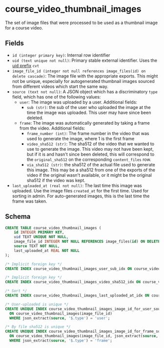# course_video_thumbnail_images

The set of image files that were processed to be used as a thumbnail image
for a course video.

## Fields

- `id (integer primary key)`: Internal row identifier
- `uid (text unique not null)`: Primary stable external identifier. Uses the
  [uid prefix](../uid_prefixes.md) `cvt`
- `image_file_id (integer not null references image_files(id) on delete cascade)`: The image
  file with the appropriate exports. This might not be unique, especially for autogenerated
  thumbnail images sourced from different videos which start the same way.
- `source (text not null)`: A JSON object which has a discriminatory `type` field,
  which has one of the following values:
  - `user`: The image was uploaded by a user. Additional fields:
    - `sub (str)`: the sub of the user who uploaded the image at the time the
      image was uploaded. This user may have since been deleted.
  - `frame`: The image was automatically generated by taking a frame from the video.
    Additional fields:
    - `frame_number (int)`: The frame number in the video that was used to generate
      the image, where 1 is the first frame
    - `video_sha512 (str)`: The sha512 of the video that we wanted to use to generate the
      image. This video may not have been kept, but if it is and hasn't since
      been deleted, this will correspond to the `original_sha512` on the
      corresponding `content_files` row.
    - `via_sha512 (str)`: the sha512 of the actual file used to generate this image.
      This may be a sha512 from one of the exports of the video if the original wasn't
      available, or it might be the original sha512 if the video was kept.
- `last_uploaded_at (real not null)`: The last time this image was uploaded. Use
  the image files `created_at` for the first time. Used for sorting in admin. For
  auto-generated images, this is the last time the frame was taken.

## Schema

```sql
CREATE TABLE course_video_thumbnail_images (
    id INTEGER PRIMARY KEY,
    uid TEXT UNIQUE NOT NULL,
    image_file_id INTEGER NOT NULL REFERENCES image_files(id) ON DELETE CASCADE ON UPDATE RESTRICT,
    source TEXT NOT NULL,
    last_uploaded_at REAL NOT NULL
);

/* Implicit foreign key */
CREATE INDEX course_video_thumbnail_images_user_sub_idx ON course_video_thumbnail_images(json_extract(source, '$.sub')) WHERE json_extract(source, '$.type') = 'user';

/* Implicit foreign key */
CREATE INDEX course_video_thumbnail_images_video_sha512_idx ON course_video_thumbnail_images(json_extract(source, '$.video_sha512')) WHERE json_extract(source, '$.type') = 'frame';

/* Sort */
CREATE INDEX course_video_thumbnail_images_last_uploaded_at_idx ON course_video_thumbnail_images(last_uploaded_at);

/* User-uploaded is unique */
CREATE UNIQUE INDEX course_video_thumbnail_images_image_id_for_user_source_idx
  ON course_video_thumbnail_images(image_file_id)
  WHERE json_extract(source, '$.type') = 'user';

/* By file sha512 is unique */
CREATE UNIQUE INDEX course_video_thumbnail_images_image_id_for_frame_source_idx
  ON course_video_thumbnail_images(image_file_id, json_extract(source, '$.video_sha512', '$.via_sha512', '$.frame_number'))
  WHERE json_extract(source, '$.type') = 'frame';
```
